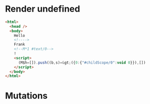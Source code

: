 # Render undefined
```html
<html>
  <head />
  <body>
    Hello 
    <!---->
    Frank
    <!--M*1 #text/0-->
    !
    <script>
      (M$h=[]).push((b,s)=&gt;({0:{"#childScope/0":void 0}}),[])
    </script>
  </body>
</html>
```

# Mutations
```

```